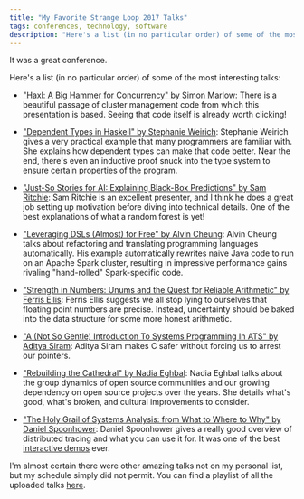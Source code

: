 ```yaml
---
title: "My Favorite Strange Loop 2017 Talks"
tags: conferences, technology, software
description: "Here's a list (in no particular order) of some of the most interesting talks from the Strange Loop 2017 conference."
---
```


It was a great conference.

Here's a list (in no particular order) of some of the most interesting talks:

- ["Haxl: A Big Hammer for Concurrency" by Simon Marlow](https://www.youtube.com/watch?v=sT6VJkkhy0o&list=PLcGKfGEEONaDzd0Hkn2f1talsTu1HLDYu&index=2):
  There is a beautiful passage of cluster management code from which this
  presentation is based. Seeing that code itself is already worth clicking!

- ["Dependent Types in Haskell" by Stephanie Weirich](https://www.youtube.com/watch?v=wNa3MMbhwS4&index=32&list=PLcGKfGEEONaDzd0Hkn2f1talsTu1HLDYu):
  Stephanie Weirich gives a very practical example that many programmers are
  familiar with. She explains how dependent types can make that code better.
  Near the end, there's even an inductive proof snuck into the type system to
  ensure certain properties of the program.

- ["Just-So Stories for AI: Explaining Black-Box Predictions" by Sam
  Ritchie](https://www.youtube.com/watch?v=DiWkKqZChF0&index=22&list=PLcGKfGEEONaDzd0Hkn2f1talsTu1HLDYu):
  Sam Ritchie is an excellent presenter, and I think he does a great job
  setting up motivation before diving into technical details. One of the best
  explanations of what a random forest is yet!

- ["Leveraging DSLs (Almost) for Free" by Alvin Cheung](https://www.youtube.com/watch?v=shDoux5Dcyk&list=PLcGKfGEEONaDzd0Hkn2f1talsTu1HLDYu&index=25):
  Alvin Cheung talks about refactoring and translating programming languages
  automatically. His example automatically rewrites naive Java code to run on
  an Apache Spark cluster, resulting in impressive performance gains rivaling
  "hand-rolled" Spark-specific code.

- ["Strength in Numbers: Unums and the Quest for Reliable Arithmetic" by Ferris Ellis](https://www.youtube.com/watch?v=nVNYjmj_qbY&index=33&list=PLcGKfGEEONaDzd0Hkn2f1talsTu1HLDYu):
  Ferris Ellis suggests we all stop lying to ourselves that floating point
  numbers are precise. Instead, uncertainty should be baked into the data
  structure for some more honest arithmetic.

- ["A (Not So Gentle) Introduction To Systems Programming In ATS" by Aditya Siram](https://www.youtube.com/watch?v=zt0OQb1DBko&list=PLcGKfGEEONaDzd0Hkn2f1talsTu1HLDYu&index=13):
  Aditya Siram makes C safer without forcing us to arrest our pointers.

- ["Rebuilding the Cathedral" by Nadia Eghbal](https://www.youtube.com/watch?v=VS6IpvTWwkQ&index=2&list=PLcGKfGEEONaDzd0Hkn2f1talsTu1HLDYu):
  Nadia Eghbal talks about the group dynamics of open source communities and
  our growing dependency on open source projects over the years. She details
  what's good, what's broken, and cultural improvements to consider.

- ["The Holy Grail of Systems Analysis: from What to Where to Why" by Daniel Spoonhower](https://www.youtube.com/watch?v=3u-td4vZYHU&index=63&list=PLcGKfGEEONaDzd0Hkn2f1talsTu1HLDYu):
  Daniel Spoonhower gives a really good overview of distributed tracing and
  what you can use it for. It was one of the best [interactive
  demos](http://donut.zone) ever.

I'm almost certain there were other amazing talks not on my personal list, but
my schedule simply did not permit. You can find a playlist of all the uploaded
talks
[here](https://www.youtube.com/playlist?list=PLcGKfGEEONaDzd0Hkn2f1talsTu1HLDYu).
